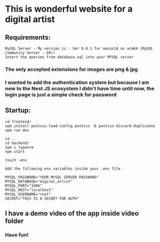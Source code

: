 # This is wonderful website for a digital artist

## Requirements:

    MySQL Server - My version is : Ver 9.0.1 for macos14 on arm64 (MySQL Community Server - GPL)
    Insert the queries from database.sql into your MYSQL server

### The only accepted extensions for images are png & jpg

### I wanted to add the authentication system but because I am new to the Nest JS ecosystem I didn't have time until now, the login page is just a simple check for password

## Startup:

    cd frontend/
    npm install postcss-load-config postcss -D postcss-discard-duplicates
    npm run dev

    cd ..
    cd backend/
    npm i typeorm
    npm start

    touch .env

    Add the following env variables inside your .env file

    MYSQL_PASSWORD="YOUR MYSQL SERVER PASSWORD"
    MYSQL_DATABASE="digital_artist"
    MYSQL_PORT="3306"
    MYSQL_HOST="localhost"
    MYSQL_USERNAME="root"
    SECRET="THIS IS A SECRET FOR AUTH"
    
## I have a demo video of the app inside video folder

### Have fun!
